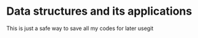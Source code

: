 # Data structures and its applications

This is just a safe way to save all my codes for later usegit 
